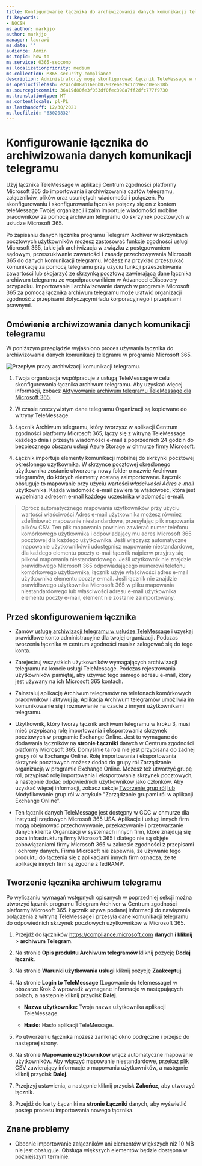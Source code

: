 ```yaml
---
title: Konfigurowanie łącznika do archiwizowania danych komunikacji telegramu w programie Microsoft 365
f1.keywords:
- NOCSH
ms.author: markjjo
author: markjjo
manager: laurawi
ms.date: ''
audience: Admin
ms.topic: how-to
ms.service: O365-seccomp
ms.localizationpriority: medium
ms.collection: M365-security-compliance
description: Administratorzy mogą skonfigurować łącznik TeleMessage w celu importowania i archiwizowania danych komunikacji telegramu w Microsoft 365. Dzięki temu można archiwizować dane ze źródeł danych innych firm w programie Microsoft 365, aby zarządzać danymi innych firm przy użyciu funkcji zgodności, takich jak archiwizacja ze względu na przepisy prawne, wyszukiwanie zawartości i zasady przechowywania.
ms.openlocfilehash: e241cd087b16e6b07902eae39c1cb9e7c0e6818b
ms.sourcegitcommit: 36a19d80fe3f053df0fec398a7ff2dfc777f9730
ms.translationtype: MT
ms.contentlocale: pl-PL
ms.lasthandoff: 12/30/2021
ms.locfileid: "63020832"
---
```

# <a name="set-up-a-connector-to-archive-telegram-communications-data"></a>Konfigurowanie łącznika do archiwizowania danych komunikacji telegramu

Użyj łącznika TeleMessage w aplikacji Centrum zgodności platformy Microsoft 365 do importowania i archiwizowania czatów telegramu, załączników, plików oraz usuniętych wiadomości i połączeń. Po skonfigurowaniu i skonfigurowaniu łącznika połączy się on z kontem teleMessage Twojej organizacji i zaim importuje wiadomości mobilne pracowników za pomocą archiwum telegramu do skrzynek pocztowych w usłudze Microsoft 365.

Po zapisaniu danych łącznika programu Telegram Archiver w skrzynkach pocztowych użytkowników możesz zastosować funkcje zgodności usługi Microsoft 365, takie jak archiwizacja w związku z postępowaniem sądowym, przeszukiwanie zawartości i zasady przechowywania Microsoft 365 do danych komunikacji telegramu. Możesz na przykład przeszukać komunikację za pomocą telegramu przy użyciu funkcji przeszukiwania zawartości lub skojarzyć ze skrzynką pocztową zawierającą dane łącznika archiwum telegramu ze współpracownikiem w Advanced eDiscovery przypadku. Importowanie i archiwizowanie danych w programie Microsoft 365 za pomocą łącznika archiwum telegramu może ułatwić organizacji zgodność z przepisami dotyczącymi ładu korporacyjnego i przepisami prawnymi.

## <a name="overview-of-archiving-telegram-communications-data"></a>Omówienie archiwizowania danych komunikacji telegramu

W poniższym przeglądzie wyjaśniono proces używania łącznika do archiwizowania danych komunikacji telegramu w programie Microsoft 365.

![Przepływ pracy archiwizacji komunikacji telegramu.](../media/TelegramConnectorWorkflow.png)

1. Twoja organizacja współpracuje z usługą TeleMessage w celu skonfigurowania łącznika archiwum telegramu. Aby uzyskać więcej informacji, zobacz [Aktywowanie archiwum telegramu TeleMessage dla Microsoft 365](https://www.telemessage.com/microsoft-365-activation-for-telegram-archiver/).

2. W czasie rzeczywistym dane telegramu Organizacji są kopiowane do witryny TeleMessage.

3. Łącznik Archiwum telegramu, który tworzysz w aplikacji Centrum zgodności platformy Microsoft 365, łączy się z witryną TeleMessage każdego dnia i przesyła wiadomości e-mail z poprzednich 24 godzin do bezpiecznego obszaru usługi Azure Storage w chmurze firmy Microsoft.

4. Łącznik importuje elementy komunikacji mobilnej do skrzynki pocztowej określonego użytkownika. W skrzynce pocztowej określonego użytkownika zostanie utworzony nowy folder o nazwie Archiwum telegramów, do których elementy zostaną zaimportowane. Łącznik obsługuje to mapowanie przy użyciu wartości *właściwości Adres e-mail* użytkownika. Każda wiadomość e-mail zawiera tę właściwość, która jest wypełniana adresem e-mail każdego uczestnika wiadomości e-mail.

> Oprócz automatycznego mapowania użytkowników przy użyciu wartości właściwości Adres e-mail użytkownika możesz również zdefiniować mapowanie niestandardowe, przesyłając plik mapowania plików CSV. Ten plik mapowania powinien zawierać numer telefonu komórkowego użytkownika i odpowiadający mu adres Microsoft 365 pocztowej dla każdego użytkownika. Jeśli włączysz automatyczne mapowanie użytkowników i udostępnisz mapowanie niestandardowe, dla każdego elementu poczty e-mail łącznik najpierw przyjrzy się plikowi mapowania niestandardowego. Jeśli użytkownik nie znajdzie prawidłowego Microsoft 365 odpowiadającego numerowi telefonu komórkowego użytkownika, łącznik użyje właściwości adres e-mail użytkownika elementu poczty e-mail. Jeśli łącznik nie znajdzie prawidłowego użytkownika Microsoft 365 w pliku mapowania niestandardowego lub właściwości adresu e-mail użytkownika elementu poczty  e-mail, element nie zostanie zaimportowany.

## <a name="before-you-set-up-a-connector"></a>Przed skonfigurowaniem łącznika

- Zamów [usługę archiwizacji telegramu w usłudze TeleMessage](https://www.telemessage.com/mobile-archiver/order-mobile-archiver-for-o365/) i uzyskaj prawidłowe konto administracyjne dla twojej organizacji. Podczas tworzenia łącznika w centrum zgodności musisz zalogować się do tego konta.

- Zarejestruj wszystkich użytkowników wymagających archiwizacji telegramu na koncie usługi TeleMessage. Podczas rejestrowania użytkowników pamiętaj, aby używać tego samego adresu e-mail, który jest używany na ich Microsoft 365 kontach.

- Zainstaluj aplikację Archiwum telegramów na telefonach komórkowych pracowników i aktywuj ją. Aplikacja Archiwum telegramów umożliwia im komunikowanie się i rozmawianie na czacie z innymi użytkownikami telegramu.

- Użytkownik, który tworzy łącznik archiwum telegramu w kroku 3, musi mieć przypisaną rolę importowania i eksportowania skrzynek pocztowych w programie Exchange Online. Jest to wymagane do dodawania łączników na **stronie Łączniki** danych w Centrum zgodności platformy Microsoft 365. Domyślnie ta rola nie jest przypisana do żadnej grupy ról w Exchange Online. Rolę importowania i eksportowania skrzynek pocztowych możesz dodać do grupy ról Zarządzanie organizacją w programie Exchange Online. Możesz też utworzyć grupę ról, przypisać rolę importowania i eksportowania skrzynek pocztowych, a następnie dodać odpowiednich użytkowników jako członków. Aby uzyskać więcej informacji, zobacz sekcje [Tworzenie grup ról](/Exchange/permissions-exo/role-groups#create-role-groups) [lub](/Exchange/permissions-exo/role-groups#modify-role-groups) Modyfikowanie grup ról w artykule "Zarządzanie grupami ról w aplikacji Exchange Online".

- Ten łącznik danych TeleMessage jest dostępny w GCC w chmurze dla instytucji rządowych Microsoft 365 USA. Aplikacje i usługi innych firm mogą obejmować przechowywanie, przekazywanie i przetwarzanie danych klienta Organizacji w systemach innych firm, które znajdują się poza infrastrukturą firmy Microsoft 365 i dlatego nie są objęte zobowiązaniami firmy Microsoft 365 w zakresie zgodności z przepisami i ochrony danych. Firma Microsoft nie zapewnia, że używanie tego produktu do łączenia się z aplikacjami innych firm oznacza, że te aplikacje innych firm są zgodne z fedRAMP.

## <a name="create-a-telegram-archiver-connector"></a>Tworzenie łącznika archiwum telegramu

Po wyliczaniu wymagań wstępnych opisanych w poprzedniej sekcji można utworzyć łącznik programu Telegram Archiver w Centrum zgodności platformy Microsoft 365. Łącznik używa podanej informacji do nawiązania połączenia z witryną TeleMessage i przesyła dane komunikacji telegramu do odpowiednich skrzynek pocztowych użytkowników w Microsoft 365.

1. Przejdź do łączników <https://compliance.microsoft.com> **danych i kliknij** > **archiwum Telegram**.

2. Na stronie **Opis produktu Archiwum telegramów** kliknij pozycję **Dodaj łącznik**.

3. Na stronie **Warunki użytkowania usługi** kliknij pozycję **Zaakceptuj**.

4. Na stronie **Login to TeleMessage** (Logowanie do telemessage) w obszarze Krok 3 wprowadź wymagane informacje w następujących polach, a następnie kliknij przycisk **Dalej**.

    - **Nazwa użytkownika:** Twoja nazwa użytkownika aplikacji TeleMessage.

    - **Hasło:** Hasło aplikacji TeleMessage.

5. Po utworzeniu łącznika możesz zamknąć okno podręczne i przejść do następnej strony.

6. Na stronie **Mapowanie użytkowników** włącz automatyczne mapowanie użytkowników. Aby włączyć mapowanie niestandardowe, przekaż plik CSV zawierający informacje o mapowaniu użytkowników, a następnie kliknij przycisk **Dalej**.

7. Przejrzyj ustawienia, a następnie kliknij przycisk **Zakończ,** aby utworzyć łącznik.

8. Przejdź do karty Łączniki na **stronie Łączniki** danych, aby wyświetlić postęp procesu importowania nowego łącznika.

## <a name="known-issues"></a>Znane problemy

- Obecnie importowanie załączników ani elementów większych niż 10 MB nie jest obsługuje. Obsługa większych elementów będzie dostępna w późniejszym terminie.
